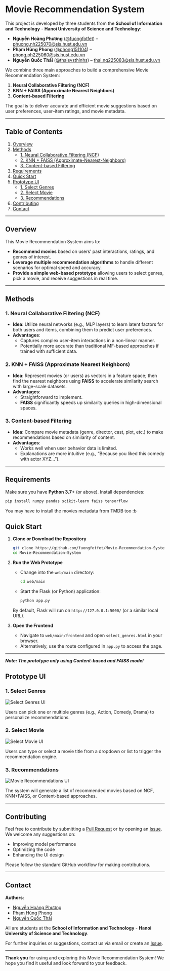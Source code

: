 # Movie Recommendation System

This project is developed by three students from the **School of Information and Technology** - **Hanoi University of Science and Technology**:
- **Nguyễn Hoàng Phương** ([@fuongfotfet](https://github.com/fuongfotfet)) – [phuong.nh225070@sis.hust.edu.vn](mailto:phuong.nh225070@sis.hust.edu.vn)
- **Phạm Hùng Phong** ([@phong151104](https://github.com/phong151104)) – [phong.ph225060@sis.hust.edu.vn](mailto:phong.ph225060@sis.hust.edu.vn)
- **Nguyễn Quốc Thái** ([@thaisvsthinhs](https://github.com/thaisvsthinhs)) – [thai.nq225083@sis.hust.edu.vn](mailto:thai.nq225083@sis.hust.edu.vn)

We combine three main approaches to build a comprehensive Movie Recommendation System:
1. **Neural Collaborative Filtering (NCF)**
2. **KNN + FAISS (Approximate Nearest Neighbors)**
3. **Content-based Filtering**

The goal is to deliver accurate and efficient movie suggestions based on user preferences, user–item ratings, and movie metadata.

---

## Table of Contents
1. [Overview](#overview)
2. [Methods](#methods)
    - [1. Neural Collaborative Filtering (NCF)](#1-neural-collaborative-filtering-ncf)
    - [2. KNN + FAISS (Approximate-Nearest-Neighbors)](#2-knn--faiss-approximate-nearest-neighbors)
    - [3. Content-based Filtering](#3-content-based-filtering)
3. [Requirements](#requirements)
4. [Quick Start](#quick-start)
5. [Prototype UI](#prototype-ui)
    - [1. Select Genres](#1-select-genres)
    - [2. Select Movie](#2-select-movie)
    - [3. Recommendations](#3-recommendations)
6. [Contributing](#contributing)
7. [Contact](#contact)

---

## Overview
This Movie Recommendation System aims to:
- **Recommend movies** based on users’ past interactions, ratings, and genres of interest.
- **Leverage multiple recommendation algorithms** to handle different scenarios for optimal speed and accuracy.
- **Provide a simple web-based prototype** allowing users to select genres, pick a movie, and receive suggestions in real time.

---

## Methods

### 1. Neural Collaborative Filtering (NCF)
- **Idea**: Utilize neural networks (e.g., MLP layers) to learn latent factors for both users and items, combining them to predict user preferences.
- **Advantages**:
    - Captures complex user–item interactions in a non-linear manner.
    - Potentially more accurate than traditional MF-based approaches if trained with sufficient data.

### 2. KNN + FAISS (Approximate Nearest Neighbors)
- **Idea**: Represent movies (or users) as vectors in a feature space; then find the nearest neighbors using **FAISS** to accelerate similarity search with large-scale datasets.
- **Advantages**:
    - Straightforward to implement.
    - **FAISS** significantly speeds up similarity queries in high-dimensional spaces.

### 3. Content-based Filtering
- **Idea**: Compare movie metadata (genre, director, cast, plot, etc.) to make recommendations based on similarity of content.
- **Advantages**:
    - Works well when user behavior data is limited.
    - Explanations are more intuitive (e.g., “Because you liked this comedy with actor XYZ…”).

---

## Requirements
Make sure you have **Python 3.7+** (or above). Install dependencies:

```bash
pip install numpy pandas scikit-learn faiss tensorflow
```
You may have to install the movies metadata from TMDB too :b
## Quick Start

1. **Clone or Download the Repository**

   ```bash
   git clone https://github.com/fuongfotfet/Movie-Recommendation-System.git
   cd Movie-Recommendation-System
   ```

2. **Run the Web Prototype**

    - Change into the `web/main` directory:

      ```bash
      cd web/main
      ```

    - Start the Flask (or Python) application:

      ```bash
      python app.py
      ```

   By default, Flask will run on `http://127.0.0.1:5000/` (or a similar local URL).

3. **Open the Frontend**

    - Navigate to `web/main/frontend` and open `select_genres.html` in your browser.
    - Alternatively, use the route configured in `app.py` to access the page.

---

***Note: The prototype only using Content-based and FAISS model***
## Prototype UI

### 1. Select Genres
![Select Genres UI](document/select_genres.png)

Users can pick one or multiple genres (e.g., Action, Comedy, Drama) to personalize recommendations.

### 2. Select Movie
![Select Movie UI](document/select_movie.png)

Users can type or select a movie title from a dropdown or list to trigger the recommendation engine.

### 3. Recommendations
![Movie Recommendations UI](document/recommendations.png)

The system will generate a list of recommended movies based on NCF, KNN+FAISS, or Content-based approaches.

---

## Contributing

Feel free to contribute by submitting a [Pull Request](../../pulls) or by opening an [Issue](../../issues). We welcome any suggestions on:
- Improving model performance
- Optimizing the code
- Enhancing the UI design

Please follow the standard GitHub workflow for making contributions.

---

## Contact
**Authors**:
- [Nguyễn Hoàng Phương](mailto:phuong.nh225070@sis.hust.edu.vn)
- [Phạm Hùng Phong](mailto:phong.ph225060@sis.hust.edu.vn)
- [Nguyễn Quốc Thái](mailto:thai.nq225083@sis.hust.edu.vn)

All are students at the **School of Information and Technology** - **Hanoi University of Science and Technology**.

For further inquiries or suggestions, contact us via email or create an [Issue](../../issues).

---

**Thank you** for using and exploring this Movie Recommendation System! We hope you find it useful and look forward to your feedback.